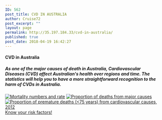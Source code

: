 ```yaml
---
ID: 562
post_title: CVD IN AUSTRALIA
author: Cruise72
post_excerpt: ""
layout: page
permalink: http://35.197.184.33/cvd-in-australia/
published: true
post_date: 2018-04-19 16:42:27
---
```

<h4>CVD in Australia</h4>		
			<h5>As one of the major causes of death in Australia, Cardiovascular Diseases (CVD) affect Australian's health over regions and time. The statistics will help you to have a more straightforward recognition to the harm of CVDs in Australia.&nbsp;</h5>		
			<noscript><a href='#'><img alt='Mortality numbers and rate ' src='https:&#47;&#47;public.tableau.com&#47;static&#47;images&#47;KY&#47;KYN38ZK7M&#47;1_rss.png' style='border: none' /></a></noscript><object class='tableauViz'  style='display:none;'><param name='host_url' value='https%3A%2F%2Fpublic.tableau.com%2F' /> <param name='embed_code_version' value='3' /> <param name='path' value='shared&#47;KYN38ZK7M' /> <param name='toolbar' value='no' /><param name='static_image' value='https:&#47;&#47;public.tableau.com&#47;static&#47;images&#47;KY&#47;KYN38ZK7M&#47;1.png' /> <param name='animate_transition' value='yes' /><param name='display_static_image' value='yes' /><param name='display_spinner' value='yes' /><param name='display_overlay' value='yes' /><param name='display_count' value='yes' /></object>                		
			<noscript><a href='#'><img alt='Proportion of deaths from major causes  ' src='https:&#47;&#47;public.tableau.com&#47;static&#47;images&#47;IE&#47;IEProject_1&#47;Proportionofdeathsfrommajorcauses&#47;1_rss.png' style='border: none' /></a></noscript><object class='tableauViz'  style='display:none;'><param name='host_url' value='https%3A%2F%2Fpublic.tableau.com%2F' /> <param name='embed_code_version' value='3' /> <param name='site_root' value='' /><param name='name' value='IEProject_1&#47;Proportionofdeathsfrommajorcauses' /><param name='tabs' value='no' /><param name='toolbar' value='yes' /><param name='static_image' value='https:&#47;&#47;public.tableau.com&#47;static&#47;images&#47;IE&#47;IEProject_1&#47;Proportionofdeathsfrommajorcauses&#47;1.png' /> <param name='animate_transition' value='yes' /><param name='display_static_image' value='yes' /><param name='display_spinner' value='yes' /><param name='display_overlay' value='yes' /><param name='display_count' value='yes' /></object>                		
			<noscript><a href='#'><img alt='Proportion of premature deaths (&lt;75 years) from cardiovascular causes, 2012  ' src='https:&#47;&#47;public.tableau.com&#47;static&#47;images&#47;IE&#47;IEProject_1&#47;PrematureDeaths&#47;1_rss.png' style='border: none' /></a></noscript><object class='tableauViz'  style='display:none;'><param name='host_url' value='https%3A%2F%2Fpublic.tableau.com%2F' /> <param name='embed_code_version' value='3' /> <param name='site_root' value='' /><param name='name' value='IEProject_1&#47;PrematureDeaths' /><param name='tabs' value='no' /><param name='toolbar' value='no' /><param name='static_image' value='https:&#47;&#47;public.tableau.com&#47;static&#47;images&#47;IE&#47;IEProject_1&#47;PrematureDeaths&#47;1.png' /> <param name='animate_transition' value='yes' /><param name='display_static_image' value='yes' /><param name='display_spinner' value='yes' /><param name='display_overlay' value='yes' /><param name='display_count' value='yes' /><param name='filter' value='publish=yes' /></object>                		
			<a href="http://www.cvdhelper.tk/cvd-risk-factors/" role="button">
						Know your risk factors!
					</a>